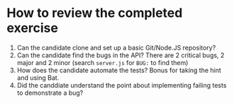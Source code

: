 How to review the completed exercise
====================================

1. Can the candidate clone and set up a basic Git/Node.JS repository?
2. Can the candidate find the bugs in the API? There are 2 critical bugs, 2 major and 2 minor (search `server.js` for `BUG:` to find them)
3. How does the candidate automate the tests? Bonus for taking the hint and using Bat.
4. Did the canddiate understand the point about implementing failing tests to demonstrate a bug?
